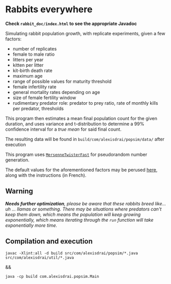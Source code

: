 # Rabbits everywhere

**Check `rabbit_doc/index.html` to see the appropriate Javadoc**

Simulating rabbit population growth, with replicate experiments, given a few factors:

* number of replicates
* female to male ratio
* litters per year
* kitten per litter
* kit-birth death rate
* maximum age
* range of possible values for maturity threshold
* female infertility rate
* general mortality rates depending on age
* size of female fertility window
* rudimentary predator role: predator to prey ratio, rate of monthly kills per predator, thresholds

This program then estimates a mean final population count for the given duration, and uses variance and t-distribution
to determine a 99% confidence interval for a _true mean_ for said final count.

The resulting data will be found in `build/com/alexisdrai/popsim/data/` after execution

This program uses [`MersenneTwisterFast`](https://javadoc.scijava.org/SciJava/org/scijava/util/MersenneTwisterFast.html)
for pseudorandom number generation.

The default values for the aforementioned factors may be perused
[here](https://github.com/draialexis/sims_tp4/files/8238541/Lab.4.-.Rabbit.Population.growth.pdf), along with the
instructions (in French).

## Warning

_**Needs further optimization**, please be aware that these rabbits breed like... uh ... llamas or something. There may
be situations where predators can't keep them down, which means the population will keep growing exponentially, which
means iterating through the `run` function will take exponentially more time._

## Compilation and execution

`javac -Xlint:all -d build src/com/alexisdrai/popsim/*.java src/com/alexisdrai/util/*.java`

&&

`java -cp build com.alexisdrai.popsim.Main`